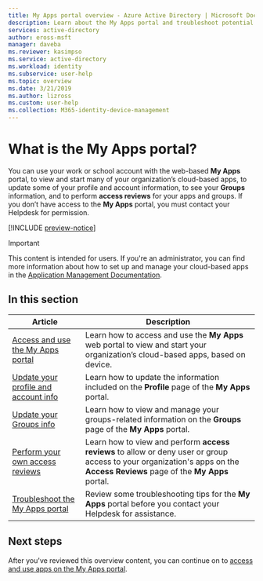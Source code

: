 ```yaml
---
title: My Apps portal overview - Azure Active Directory | Microsoft Docs
description: Learn about the My Apps portal and troubleshoot potential problems.
services: active-directory
author: eross-msft
manager: daveba
ms.reviewer: kasimpso
ms.service: active-directory
ms.workload: identity
ms.subservice: user-help
ms.topic: overview
ms.date: 3/21/2019
ms.author: lizross
ms.custom: user-help
ms.collection: M365-identity-device-management
---
```


# What is the My Apps portal?
You can use your work or school account with the web-based **My Apps** portal, to view and start many of your organization’s cloud-based apps, to update some of your profile and account information, to see your **Groups** information, and to perform **access reviews** for your apps and groups. If you don’t have access to the **My Apps** portal, you must contact your Helpdesk for permission.

[!INCLUDE [preview-notice](../../../includes/active-directory-end-user-my-apps-portal.md)]

>[!Important]
>This content is intended for users. If you're an administrator, you can find more information about how to set up and manage your cloud-based apps in the [Application Management Documentation](https://docs.microsoft.com/azure/active-directory/manage-apps).

## In this section

|Article |Description |
|------|------------|
|[Access and use the My Apps portal](my-apps-portal-end-user-access.md)|Learn how to access and use the **My Apps** web portal to view and start your organization’s cloud-based apps, based on device.|
|[Update your profile and account info](my-apps-portal-end-user-update-profile.md)|Learn how to update the information included on the **Profile** page of the **My Apps** portal.|
|[Update your Groups info](my-apps-portal-end-user-groups.md)|Learn how to view and manage your groups-related information on the **Groups** page of the **My Apps** portal.|
|[Perform your own access reviews](my-apps-portal-end-user-access-reviews.md)|Learn how to view and perform **access reviews** to allow or deny user or group access to your organization's apps on the **Access Reviews** page of the **My Apps** portal.|
|[Troubleshoot the My Apps portal](my-apps-portal-end-user-troubleshoot.md)|Review some troubleshooting tips for the **My Apps** portal before you contact your Helpdesk for assistance.|

## Next steps
After you've reviewed this overview content, you can continue on to [access and use apps on the My Apps portal](my-apps-portal-end-user-access.md).